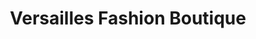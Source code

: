 ---
title: "Versailles Fashion Boutique"
url: /wayne/versailles-fashion-boutique/
shop: boutique
---